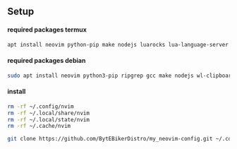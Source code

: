 ## Setup

#### required packages termux

```bash
apt install neovim python-pip make nodejs luarocks lua-language-server ripgrep
```

#### required packages debian

```bash
sudo apt install neovim python3-pip ripgrep gcc make nodejs wl-clipboard luarocks tree-sitter-cli
```

#### install

```bash
rm -rf ~/.config/nvim
rm -rf ~/.local/share/nvim
rm -rf ~/.local/state/nvim
rm -rf ~/.cache/nvim
```

```bash
git clone https://github.com/BytEBikerDistro/my_neovim-config.git ~/.config/nvim && nvim
```
